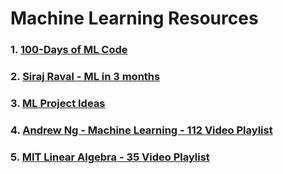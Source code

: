 # Machine Learning Resources

### 1. [100-Days of ML Code](https://github.com/Avik-Jain/100-Days-Of-ML-Code)

### 2. [Siraj Raval - ML in 3 months](https://github.com/llSourcell/Learn_Machine_Learning_in_3_Months)

### 3. [ML Project Ideas](https://github.com/NirantK/awesome-project-ideas)

### 4. [Andrew Ng - Machine Learning - 112 Video Playlist](https://www.youtube.com/watch?v=PPLop4L2eGk&list=PLLssT5z_DsK-h9vYZkQkYNWcItqhlRJLN)

### 5. [MIT Linear Algebra - 35 Video Playlist](https://www.youtube.com/watch?v=ZK3O402wf1c&list=PLE7DDD91010BC51F8) 
